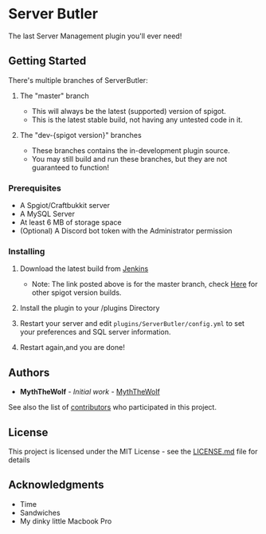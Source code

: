 # Server Butler

The last Server Management plugin you'll ever need!

## Getting Started
There's multiple branches of ServerButler:
 1) The "master" branch
    - This will always be the latest (supported) version of spigot.
    - This is the latest stable build, not having any untested code in it.
    
 2) The "dev-{spigot version}" branches
    - These branches contains the in-development plugin source. 
    - You may still build and run these branches, but they are not guaranteed to function!
  
### Prerequisites

 - A Spgiot/Craftbukkit server
 - A MySQL Server
 - At least 6 MB of storage space
 - (Optional) A Discord bot token with the Administrator permission
### Installing

1) Download the latest build from [Jenkins](https://ci.mythserver.ml/job/ServerButler/job/master/)
   - Note: The link posted above is for the master branch, check [Here](https://ci.mythserver.ml/job/ServerButler/) for other spigot version builds.
2) Install the plugin to your /plugins Directory

3) Restart your server and edit `plugins/ServerButler/config.yml` to set your preferences and SQL server information.

4) Restart again,and you are done!


## Authors

* **MythTheWolf** - *Initial work* - [MythTheWolf](https://github.com/MythTheWolf)

See also the list of [contributors](https://github.com/MythTheWolf/ServerButler/contributors) who participated in this project.

## License

This project is licensed under the MIT License - see the [LICENSE.md](LICENSE.md) file for details

## Acknowledgments

* Time
* Sandwiches
* My dinky little Macbook Pro
